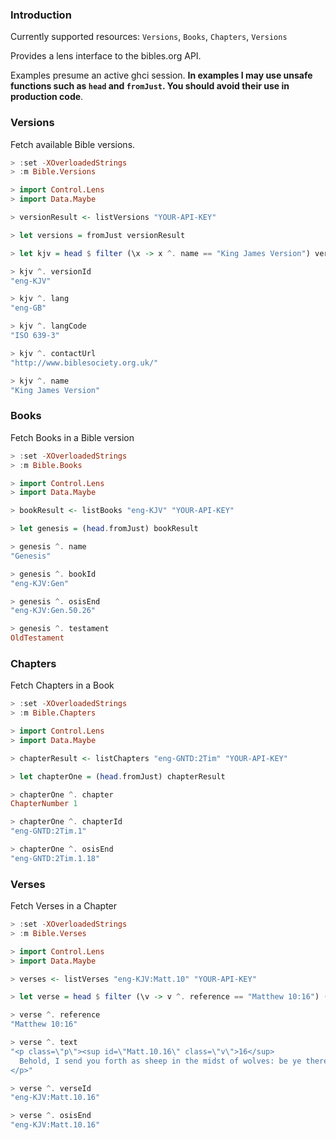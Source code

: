 ### Introduction

Currently supported resources: `Versions`, `Books`, `Chapters`, `Versions`

Provides a lens interface to the bibles.org API.

Examples presume an active ghci session. **In examples I may use unsafe functions such as `head` and `fromJust`. You should avoid their use in production code**.

### Versions

Fetch available Bible versions.

```haskell
> :set -XOverloadedStrings
> :m Bible.Versions

> import Control.Lens
> import Data.Maybe

> versionResult <- listVersions "YOUR-API-KEY"

> let versions = fromJust versionResult

> let kjv = head $ filter (\x -> x ^. name == "King James Version") versions

> kjv ^. versionId
"eng-KJV"

> kjv ^. lang
"eng-GB"

> kjv ^. langCode
"ISO 639-3"

> kjv ^. contactUrl 
"http://www.biblesociety.org.uk/"

> kjv ^. name
"King James Version"
```

### Books

Fetch Books in a Bible version

```haskell
> :set -XOverloadedStrings
> :m Bible.Books

> import Control.Lens
> import Data.Maybe

> bookResult <- listBooks "eng-KJV" "YOUR-API-KEY"

> let genesis = (head.fromJust) bookResult

> genesis ^. name
"Genesis"

> genesis ^. bookId
"eng-KJV:Gen"

> genesis ^. osisEnd
"eng-KJV:Gen.50.26"

> genesis ^. testament
OldTestament
```

### Chapters

Fetch Chapters in a Book

```haskell
> :set -XOverloadedStrings
> :m Bible.Chapters

> import Control.Lens
> import Data.Maybe

> chapterResult <- listChapters "eng-GNTD:2Tim" "YOUR-API-KEY"

> let chapterOne = (head.fromJust) chapterResult

> chapterOne ^. chapter
ChapterNumber 1

> chapterOne ^. chapterId
"eng-GNTD:2Tim.1"

> chapterOne ^. osisEnd
"eng-GNTD:2Tim.1.18"
```

### Verses

Fetch Verses in a Chapter

```haskell
> :set -XOverloadedStrings
> :m Bible.Verses

> import Control.Lens
> import Data.Maybe

> verses <- listVerses "eng-KJV:Matt.10" "YOUR-API-KEY"

> let verse = head $ filter (\v -> v ^. reference == "Matthew 10:16") (fromJust verses)

> verse ^. reference
"Matthew 10:16"

> verse ^. text
"<p class=\"p\"><sup id=\"Matt.10.16\" class=\"v\">16</sup>
  Behold, I send you forth as sheep in the midst of wolves: be ye therefore wise as serpents, and harmless as doves.
</p>"

> verse ^. verseId
"eng-KJV:Matt.10.16"

> verse ^. osisEnd
"eng-KJV:Matt.10.16"
```
